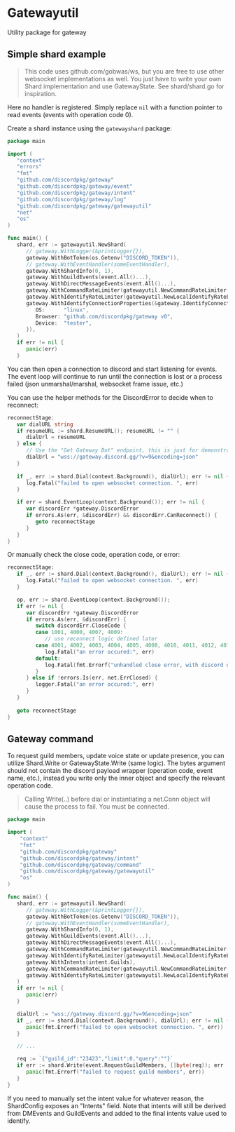 # Gatewayutil

Utility package for gateway


## Simple shard example
> This code uses github.com/gobwas/ws, but you are free to use other
> websocket implementations as well. You just have to write your own Shard implementation
> and use GatewayState. See shard/shard.go for inspiration.

Here no handler is registered. Simply replace `nil` with a function pointer to read events (events with operation code 0).

Create a shard instance using the `gatewayshard` package:

```go
package main

import (
   "context"
   "errors"
   "fmt"
   "github.com/discordpkg/gateway"
   "github.com/discordpkg/gateway/event"
   "github.com/discordpkg/gateway/intent"
   "github.com/discordpkg/gateway/log"
   "github.com/discordpkg/gateway/gatewayutil"
   "net"
   "os"
)

func main() {
   shard, err := gatewayutil.NewShard(
      // gateway.WithLogger(&printLogger{}),
      gateway.WithBotToken(os.Getenv("DISCORD_TOKEN")),
      // gateway.WithEventHandler(someEventHandler),
      gateway.WithShardInfo(0, 1),
      gateway.WithGuildEvents(event.All()...),
      gateway.WithDirectMessageEvents(event.All()...),
      gateway.WithCommandRateLimiter(gatewayutil.NewCommandRateLimiter()),
      gateway.WithIdentifyRateLimiter(gatewayutil.NewLocalIdentifyRateLimiter()),
      gateway.WithIdentifyConnectionProperties(&gateway.IdentifyConnectionProperties{
         OS:      "linux",
         Browser: "github.com/discordpkg/gateway v0",
         Device:  "tester",
      }),
   )
   if err != nil {
      panic(err)
   }
```

You can then open a connection to discord and start listening for events. The event loop will continue to run
until the connection is lost or a process failed (json unmarshal/marshal, websocket frame issue, etc.)

You can use the helper methods for the DiscordError to decide when to reconnect:
```go
reconnectStage:
   var dialURL string
   if resumeURL := shard.ResumeURL(); resumeURL != "" {
      dialUrl = resumeURL
   } else {
      // Use the "Get Gateway Bot" endpoint, this is just for demonstration
      dialUrl = "wss://gateway.discord.gg/?v=9&encoding=json"
   }
	
   if _, err := shard.Dial(context.Background(), dialUrl); err != nil {
      log.Fatal("failed to open websocket connection. ", err)
   }

   if err = shard.EventLoop(context.Background()); err != nil {
      var discordErr *gateway.DiscordError
      if errors.As(err, &discordErr) && discordErr.CanReconnect() {
         goto reconnectStage
      }
   }
}
```

Or manually check the close code, operation code, or error:
```go
reconnectStage:
   if _, err := shard.Dial(context.Background(), dialUrl); err != nil {
      log.Fatal("failed to open websocket connection. ", err)
   }

   op, err := shard.EventLoop(context.Background()); 
   if err != nil {
      var discordErr *gateway.DiscordError
      if errors.As(err, &discordErr) {
         switch discordErr.CloseCode {
         case 1001, 4000, 4007, 4009:
            // use reconnect logic defined later
         case 4001, 4002, 4003, 4004, 4005, 4008, 4010, 4011, 4012, 4013, 4014:
            log.Fatal("an error occured:", err)
         default:
            log.Fatal(fmt.Errorf("unhandled close error, with discord op code(%d): %d", op, discordErr.Code))
         }
      } else if !errors.Is(err, net.ErrClosed) {
         logger.Fatal("an error occured:", err)
      }
   }   
   
   goto reconnectStage
}
```

## Gateway command
To request guild members, update voice state or update presence, you can utilize Shard.Write or GatewayState.Write (same logic).
The bytes argument should not contain the discord payload wrapper (operation code, event name, etc.), instead you write only
the inner object and specify the relevant operation code.

> Calling Write(..) before dial or instantiating a net.Conn object will cause the process to fail. You must be connected.

```go
package main

import (
	"context"
	"fmt"
	"github.com/discordpkg/gateway"
	"github.com/discordpkg/gateway/intent"
	"github.com/discordpkg/gateway/command"
	"github.com/discordpkg/gateway/gatewayutil"
	"os"
)

func main() {
   shard, err := gatewayutil.NewShard(
      // gateway.WithLogger(&printLogger{}),
      gateway.WithBotToken(os.Getenv("DISCORD_TOKEN")),
      // gateway.WithEventHandler(someEventHandler),
      gateway.WithShardInfo(0, 1),
      gateway.WithGuildEvents(event.All()...),
      gateway.WithDirectMessageEvents(event.All()...),
      gateway.WithCommandRateLimiter(gatewayutil.NewCommandRateLimiter()),
      gateway.WithIdentifyRateLimiter(gatewayutil.NewLocalIdentifyRateLimiter()),
      gateway.WithIntents(intent.Guilds),
      gateway.WithCommandRateLimiter(gatewayutil.NewCommandRateLimiter()),
      gateway.WithIdentifyRateLimiter(gatewayutil.NewLocalIdentifyRateLimiter()),
   )
   if err != nil {
      panic(err)
   }

   dialUrl := "wss://gateway.discord.gg/?v=9&encoding=json"
   if _, err := shard.Dial(context.Background(), dialUrl); err != nil {
      panic(fmt.Errorf("failed to open websocket connection. ", err))
   }

   // ...

   req := `{"guild_id":"23423","limit":0,"query":""}`
   if err := shard.Write(event.RequestGuildMembers, []byte(req)); err != nil {
      panic(fmt.Errorf("failed to request guild members", err))
   }
}
```

If you need to manually set the intent value for whatever reason, the ShardConfig exposes an "Intents" field.
Note that intents will still be derived from DMEvents and GuildEvents and added to the final intents value used
to identify.
